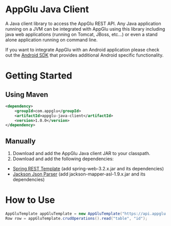 # AppGlu Java Client

A Java client library to access the AppGlu REST API. 
Any Java application running on a JVM can be integrated with AppGlu using this library including java web applications (running on Tomcat, JBoss, etc...) or even a stand alone application running on command line.

If you want to integrate AppGlu with an Android application please check out the [Android SDK](https://github.com/appglu/appglu-androidsdk/tree/master/appglu-android-sdk) that provides additional Android specific functionality.

# Getting Started

## Using Maven

```xml
<dependency>
    <groupId>com.appglu</groupId>
    <artifactId>appglu-java-client</artifactId>
    <version>1.0.0</version>
</dependency>
```

## Manually

1. Download and add the AppGlu Java client JAR to your classpath.
2. Download and add the following dependencies:

* [Spring REST Template](http://www.springsource.org) (add spring-web-3.2.x.jar and its dependencies)
* [Jackson Json Parser](http://jackson.codehaus.org) (add jackson-mapper-asl-1.9.x.jar and its dependencies)

# How to Use

```java
AppGluTemplate appGluTemplate = new AppGluTemplate("https://api.appglu.com", "appKey", "appSecret");
Row row = appGluTemplate.crudOperations().read("table", "id");
```




